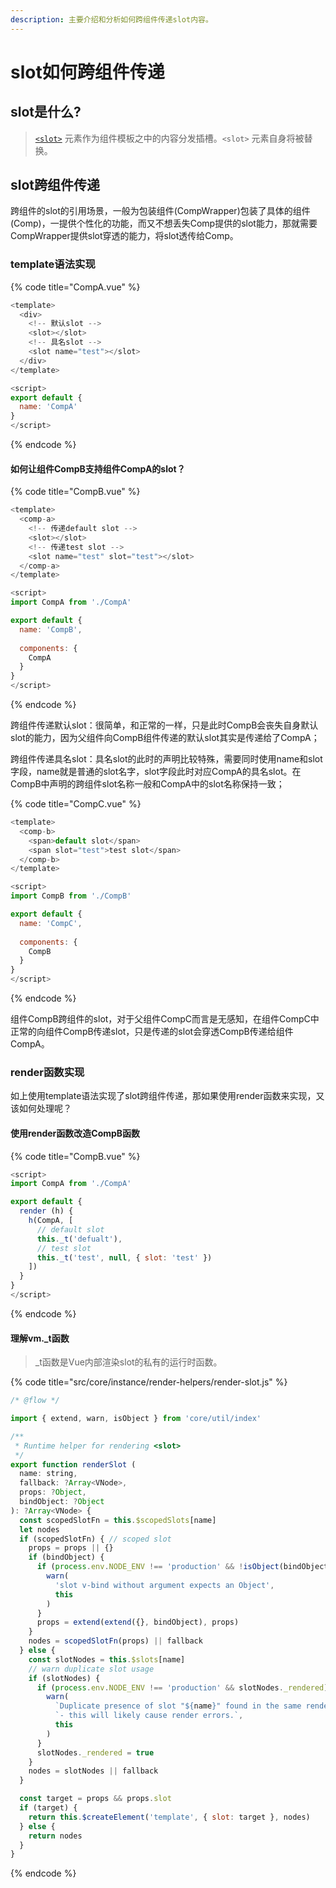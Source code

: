 ```yaml
---
description: 主要介绍和分析如何跨组件传递slot内容。
---
```


# slot如何跨组件传递

## slot是什么?

> [`<slot>`](https://cn.vuejs.org/v2/api/?#slot) 元素作为组件模板之中的内容分发插槽。`<slot>` 元素自身将被替换。

## slot跨组件传递

跨组件的slot的引用场景，一般为包装组件\(CompWrapper\)包装了具体的组件\(Comp\)，一提供个性化的功能，而又不想丢失Comp提供的slot能力，那就需要CompWrapper提供slot穿透的能力，将slot透传给Comp。

### template语法实现

{% code title="CompA.vue" %}
```javascript
<template>
  <div>
    <!-- 默认slot -->
    <slot></slot>
    <!-- 具名slot -->
    <slot name="test"></slot>
  </div>
</template>

<script>
export default {
  name: 'CompA'
}
</script>
```
{% endcode %}

#### 如何让组件CompB支持组件CompA的slot？

{% code title="CompB.vue" %}
```javascript
<template>
  <comp-a>
    <!-- 传递default slot -->
    <slot></slot>
    <!-- 传递test slot -->
    <slot name="test" slot="test"></slot>
  </comp-a>
</template>

<script>
import CompA from './CompA'

export default {
  name: 'CompB',
  
  components: {
    CompA 
  }
}
</script>
```
{% endcode %}

跨组件传递默认slot：很简单，和正常的一样，只是此时CompB会丧失自身默认slot的能力，因为父组件向CompB组件传递的默认slot其实是传递给了CompA；

跨组件传递具名slot：具名slot的此时的声明比较特殊，需要同时使用name和slot字段，name就是普通的slot名字，slot字段此时对应CompA的具名slot。在CompB中声明的跨组件slot名称一般和CompA中的slot名称保持一致；

{% code title="CompC.vue" %}
```javascript
<template>
  <comp-b>
    <span>default slot</span>
    <span slot="test">test slot</span>
  </comp-b>
</template>

<script>
import CompB from './CompB'

export default {
  name: 'CompC',
  
  components: {
    CompB 
  }
}
</script>
```
{% endcode %}

组件CompB跨组件的slot，对于父组件CompC而言是无感知，在组件CompC中正常的向组件CompB传递slot，只是传递的slot会穿透CompB传递给组件CompA。

### render函数实现

如上使用template语法实现了slot跨组件传递，那如果使用render函数来实现，又该如何处理呢？

#### 使用render函数改造CompB函数

{% code title="CompB.vue" %}
```javascript
<script>
import CompA from './CompA'

export default {
  render (h) {
    h(CompA, [
      // default slot
      this._t('defualt'),
      // test slot
      this._t('test', null, { slot: 'test' })
    ])
  }
}
</script>
```
{% endcode %}

#### 理解vm.\_t函数

> \_t函数是Vue内部渲染slot的私有的运行时函数。

{% code title="src/core/instance/render-helpers/render-slot.js" %}
```javascript
/* @flow */

import { extend, warn, isObject } from 'core/util/index'

/**
 * Runtime helper for rendering <slot>
 */
export function renderSlot (
  name: string,
  fallback: ?Array<VNode>,
  props: ?Object,
  bindObject: ?Object
): ?Array<VNode> {
  const scopedSlotFn = this.$scopedSlots[name]
  let nodes
  if (scopedSlotFn) { // scoped slot
    props = props || {}
    if (bindObject) {
      if (process.env.NODE_ENV !== 'production' && !isObject(bindObject)) {
        warn(
          'slot v-bind without argument expects an Object',
          this
        )
      }
      props = extend(extend({}, bindObject), props)
    }
    nodes = scopedSlotFn(props) || fallback
  } else {
    const slotNodes = this.$slots[name]
    // warn duplicate slot usage
    if (slotNodes) {
      if (process.env.NODE_ENV !== 'production' && slotNodes._rendered) {
        warn(
          `Duplicate presence of slot "${name}" found in the same render tree ` +
          `- this will likely cause render errors.`,
          this
        )
      }
      slotNodes._rendered = true
    }
    nodes = slotNodes || fallback
  }

  const target = props && props.slot
  if (target) {
    return this.$createElement('template', { slot: target }, nodes)
  } else {
    return nodes
  }
}
```
{% endcode %}

